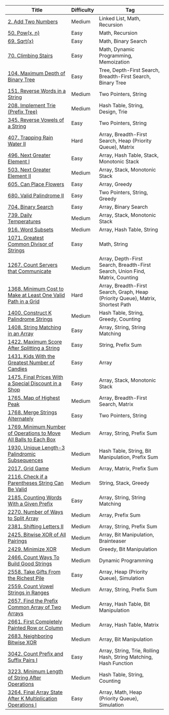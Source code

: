 | Title                                                                                 | Difficulty | Tag                                                                              |
| ------------------------------------------------------------------------------------- | ---------- | -------------------------------------------------------------------------------- |
| [2. Add Two Numbers](/go/problems/0002)                                               | Medium     | Linked List, Math, Recursion                                                     |
| [50. Pow(x, n)](/go/problems/0050)                                                    | Easy       | Math, Recursion                                                                  |
| [69. Sqrt(x)](/go/problems/0069)                                                      | Easy       | Math, Binary Search                                                              |
| [70. Climbing Stairs](/go/problems/0070)                                              | Easy       | Math, Dynamic Programming, Memoization                                           |
| [104. Maximum Depth of Binary Tree](/go/problems/0104)                                | Easy       | Tree, Depth-First Search, Breadth-First Search, Binary Tree                      |
| [151. Reverse Words in a String](/go/problems/0151)                                   | Medium     | Two Pointers, String                                                             |
| [208. Implement Trie (Prefix Tree)](/go/problems/0208)                                | Medium     | Hash Table, String, Design, Trie                                                 |
| [345. Reverse Vowels of a String](/go/problems/0345)                                  | Easy       | Two Pointers, String                                                             |
| [407. Trapping Rain Water II](/go/problems/0407)                                      | Hard       | Array, Breadth-First Search, Heap (Priority Queue), Matrix                       |
| [496. Next Greater Element I](/go/problems/0496)                                      | Easy       | Array, Hash Table, Stack, Monotonic Stack                                        |
| [503. Next Greater Element II](/go/problems/0503)                                     | Medium     | Array, Stack, Monotonic Stack                                                    |
| [605. Can Place Flowers](/go/problems/0605)                                           | Easy       | Array, Greedy                                                                    |
| [680. Valid Palindrome II](/go/problems/0680)                                         | Easy       | Two Pointers, String, Greedy                                                     |
| [704. Binary Search](/go/problems/0704)                                               | Easy       | Array, Binary Search                                                             |
| [739. Daily Temperatures](/go/problems/0739)                                          | Medium     | Array, Stack, Monotonic Stack                                                    |
| [916. Word Subsets](/go/problems/0916)                                                | Medium     | Array, Hash Table, String                                                        |
| [1071. Greatest Common Divisor of Strings](/go/problems/1071)                         | Easy       | Math, String                                                                     |
| [1267. Count Servers that Communicate](/go/problems/1267)                             | Medium     | Array, Depth-First Search, Breadth-First Search, Union Find, Matrix, Counting    |
| [1368. Minimum Cost to Make at Least One Valid Path in a Grid](/go/problems/1368)     | Hard       | Array, Breadth-First Search, Graph, Heap (Priority Queue), Matrix, Shortest Path |
| [1400. Construct K Palindrome Strings](/go/problems/1400)                             | Medium     | Hash Table, String, Greedy, Counting                                             |
| [1408. String Matching in an Array](/go/problems/1408)                                | Easy       | Array, String, String Matching                                                   |
| [1422. Maximum Score After Splitting a String](/go/problems/1422)                     | Easy       | String, Prefix Sum                                                               |
| [1431. Kids With the Greatest Number of Candies](/go/problems/1431)                   | Easy       | Array                                                                            |
| [1475. Final Prices With a Special Discount in a Shop](/go/problems/1475)             | Easy       | Array, Stack, Monotonic Stack                                                    |
| [1765. Map of Highest Peak](/go/problems/1765)                                        | Medium     | Array, Breadth-First Search, Matrix                                              |
| [1768. Merge Strings Alternately](/go/problems/1768)                                  | Easy       | Two Pointers, String                                                             |
| [1769. Minimum Number of Operations to Move All Balls to Each Box](/go/problems/1769) | Medium     | Array, String, Prefix Sum                                                        |
| [1930. Unique Length-3 Palindromic Subsequences](/go/problems/1930)                   | Medium     | Hash Table, String, Bit Manipulation, Prefix Sum                                 |
| [2017. Grid Game](/go/problems/2017)                                                  | Medium     | Array, Matrix, Prefix Sum                                                        |
| [2116. Check if a Parentheses String Can Be Valid](/go/problems/2116)                 | Medium     | String, Stack, Greedy                                                            |
| [2185. Counting Words With a Given Prefix](/go/problems/2185)                         | Easy       | Array, String, String Matching                                                   |
| [2270. Number of Ways to Split Array](/go/problems/2270)                              | Medium     | Array, Prefix Sum                                                                |
| [2381. Shifting Letters II](/go/problems/2381)                                        | Medium     | Array, String, Prefix Sum                                                        |
| [2425. Bitwise XOR of All Pairings](/go/problems/2425)                                | Medium     | Array, Bit Manipulation, Brainteaser                                             |
| [2429. Minimize XOR](/go/problems/2429)                                               | Medium     | Greedy, Bit Manipulation                                                         |
| [2466. Count Ways To Build Good Strings](/go/problems/2466)                           | Medium     | Dynamic Programming                                                              |
| [2558. Take Gifts From the Richest Pile](/go/problems/2558)                           | Easy       | Array, Heap (Priority Queue), Simulation                                         |
| [2559. Count Vowel Strings in Ranges](/go/problems/2559)                              | Medium     | Array, String, Prefix Sum                                                        |
| [2657. Find the Prefix Common Array of Two Arrays](/go/problems/2657)                 | Medium     | Array, Hash Table, Bit Manipulation                                              |
| [2661. First Completely Painted Row or Column](/go/problems/2661)                     | Medium     | Array, Hash Table, Matrix                                                        |
| [2683. Neighboring Bitwise XOR](/go/problems/2683)                                    | Medium     | Array, Bit Manipulation                                                          |
| [3042. Count Prefix and Suffix Pairs I](/go/problems/3042)                            | Easy       | Array, String, Trie, Rolling Hash, String Matching, Hash Function                |
| [3223. Minimum Length of String After Operations](/go/problems/3223)                  | Medium     | Hash Table, String, Counting                                                     |
| [3264. Final Array State After K Multiplication Operations I](/go/problems/3264)      | Easy       | Array, Math, Heap (Priority Queue), Simulation                                   |
